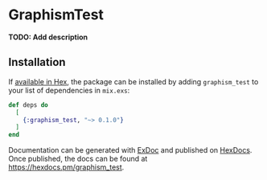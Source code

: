 # GraphismTest

**TODO: Add description**

## Installation

If [available in Hex](https://hex.pm/docs/publish), the package can be installed
by adding `graphism_test` to your list of dependencies in `mix.exs`:

```elixir
def deps do
  [
    {:graphism_test, "~> 0.1.0"}
  ]
end
```

Documentation can be generated with [ExDoc](https://github.com/elixir-lang/ex_doc)
and published on [HexDocs](https://hexdocs.pm). Once published, the docs can
be found at <https://hexdocs.pm/graphism_test>.

